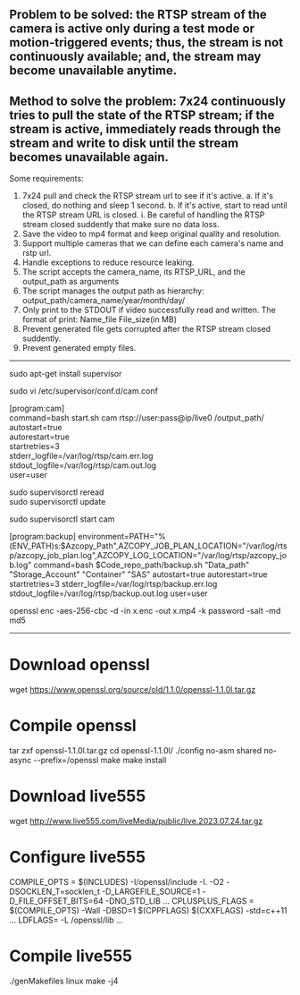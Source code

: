 Problem to be solved: the RTSP stream of the camera is active only during a test mode or motion-triggered events; thus, the stream is not continuously available; and, the stream may become unavailable anytime.
---
Method to solve the problem: 7x24 continuously tries to pull the state of the RTSP stream; if the stream is active, immediately reads through the stream and write to disk until the stream becomes unavailable again. 
---
Some requirements:
1. 7x24 pull and check the RTSP stream url to see if it's active. 
	a. If it's closed, do nothing and sleep 1 second.
	b. If it's active, start to read until the RTSP stream URL is closed.
		i. Be careful of handling the RTSP stream closed suddently that make sure no data loss. 
2. Save the video to mp4 format and keep original quality and resolution.
3. Support multiple cameras that we can define each camera's name and rstp url.
4. Handle exceptions to reduce resource leaking.
5. The script accepts the camera_name, its RTSP_URL, and the output_path as arguments
6. The script manages the output path as hierarchy: output_path/camera_name/year/month/day/
7. Only print to the STDOUT if video successfully read and written. The format of print: Name_file	File_size(in MB)
8. Prevent generated file gets corrupted after the RTSP stream closed suddently. 
9. Prevent generated empty files. 



---
sudo apt-get install supervisor  

sudo vi /etc/supervisor/conf.d/cam.conf

[program:cam]  
command=bash start.sh cam rtsp://user:pass@ip/live0 /output_path/
autostart=true  
autorestart=true  
startretries=3  
stderr_logfile=/var/log/rtsp/cam.err.log  
stdout_logfile=/var/log/rtsp/cam.out.log  
user=user 

sudo supervisorctl reread  
sudo supervisorctl update  

sudo supervisorctl start cam  





[program:backup]
environment=PATH="%(ENV_PATH)s:$Azcopy_Path",AZCOPY_JOB_PLAN_LOCATION="/var/log/rtsp/azcopy_job_plan.log",AZCOPY_LOG_LOCATION="/var/log/rtsp/azcopy_job.log"
command=bash $Code_repo_path/backup.sh "Data_path" "Storage_Account" "Container" "SAS"
autostart=true
autorestart=true
startretries=3
stderr_logfile=/var/log/rtsp/backup.err.log
stdout_logfile=/var/log/rtsp/backup.out.log
user=user




openssl enc -aes-256-cbc -d -in x.enc -out x.mp4 -k password -salt -md md5


---

# Download openssl 
wget https://www.openssl.org/source/old/1.1.0/openssl-1.1.0l.tar.gz

# Compile openssl

tar zxf openssl-1.1.0l.tar.gz 
cd openssl-1.1.0l/
./config no-asm shared no-async --prefix=<live555>/openssl
make
make install

# Download live555
wget http://www.live555.com/liveMedia/public/live.2023.07.24.tar.gz

# Configure live555
COMPILE_OPTS =          $(INCLUDES) -I<live555>/openssl/include -I. -O2 -DSOCKLEN_T=socklen_t -D_LARGEFILE_SOURCE=1 -D_FILE_OFFSET_BITS=64 -DNO_STD_LIB
...
CPLUSPLUS_FLAGS =       $(COMPILE_OPTS) -Wall -DBSD=1 $(CPPFLAGS) $(CXXFLAGS) -std=c++11
...
LDFLAGS=                -L <live555>/openssl/lib
...

# Compile live555
./genMakefiles linux
make -j4